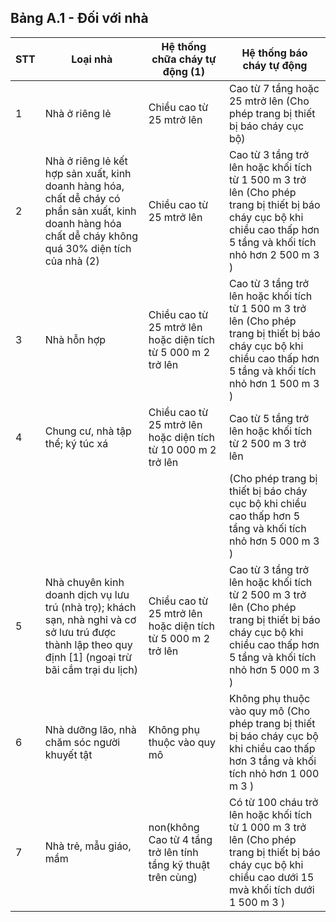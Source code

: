 ## Bảng A.1 - Đối với nhà

|   STT | Loại nhà                                                                                                                                                  | Hệ thống chữa cháy tự động (1)                                | Hệ thống báo cháy tự động                                                                                                                                            |
|-------|-----------------------------------------------------------------------------------------------------------------------------------------------------------|---------------------------------------------------------------|----------------------------------------------------------------------------------------------------------------------------------------------------------------------|
|     1 | Nhà ở riêng lẻ                                                                                                                                            | Chiều cao từ 25 mtrở lên                                      | Cao từ 7 tầng hoặc 25 mtrở lên (Cho phép trang bị thiết bị báo cháy cục bộ)                                                                                          |
|     2 | Nhà ở riêng lẻ kết hợp sản xuất, kinh doanh hàng hóa, chất dễ cháy có phần sản xuất, kinh doanh hàng hóa chất dễ cháy không quá 30% diện tích của nhà (2) | Chiều cao từ 25 mtrở lên                                      | Cao từ 3 tầng trở lên hoặc khối tích từ 1 500 m 3 trở lên (Cho phép trang bị thiết bị báo cháy cục bộ khi chiều cao thấp hơn 5 tầng và khối tích nhỏ hơn 2 500 m 3 ) |
|     3 | Nhà hỗn hợp                                                                                                                                               | Chiều cao từ 25 mtrở lên hoặc diện tích từ 5 000 m 2 trở lên  | Cao từ 3 tầng trở lên hoặc khối tích từ 1 500 m 3 trở lên (Cho phép trang bị thiết bị báo cháy cục bộ khi chiều cao thấp hơn 5 tầng và khối tích nhỏ hơn 1 500 m 3 ) |
|     4 | Chung cư, nhà tập thể; ký túc xá                                                                                                                          | Chiều cao từ 25 mtrở lên hoặc diện tích từ 10 000 m 2 trở lên | Cao từ 5 tầng trở lên hoặc khối tích từ 2 500 m 3 trở lên                                                                                                            |
|    |                                                                                                                                                                                                                                     |                                                               | (Cho phép trang bị thiết bị báo cháy cục bộ khi chiều cao thấp hơn 5 tầng và khối tích nhỏ hơn 5 000 m 3 )                                                           |
|  5 | Nhà chuyên kinh doanh dịch vụ lưu trú (nhà trọ); khách sạn, nhà nghỉ và cơ sở lưu trú được thành lập theo quy định [1] (ngoại trừ bãi cắm trại du lịch)                                                                             | Chiều cao từ 25 mtrở lên hoặc diện tích từ 5 000 m 2 trở lên  | Cao từ 3 tầng trở lên hoặc khối tích từ 2 500 m 3 trở lên (Cho phép trang bị thiết bị báo cháy cục bộ khi chiều cao thấp hơn 5 tầng và khối tích nhỏ hơn 5 000 m 3 ) |
|  6 | Nhà dưỡng lão, nhà chăm sóc người khuyết tật                                                                                                                                                                                        | Không phụ thuộc vào quy mô                                    | Không phụ thuộc vào quy mô (Cho phép trang bị thiết bị báo cháy cục bộ khi chiều cao thấp hơn 3 tầng và khối tích nhỏ hơn 1 000 m 3 )                                |
|  7 | Nhà trẻ, mẫu giáo, mầm                                                                                                                                                                                                              | non(không Cao từ 4 tầng trở lên tính tầng kỹ thuật trên cùng) | Có từ 100 cháu trở lên hoặc khối tích từ 1 000 m 3 trở lên (Cho phép trang bị thiết bị báo cháy cục bộ khi chiều cao dưới 15 mvà khối tích dưới 1 500 m 3 )          |